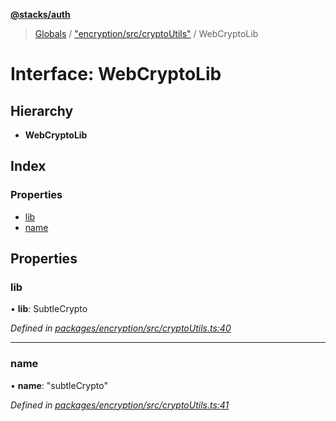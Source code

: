**[@stacks/auth](../README.md)**

> [Globals](../globals.md) / ["encryption/src/cryptoUtils"](../modules/_encryption_src_cryptoutils_.md) / WebCryptoLib

# Interface: WebCryptoLib

## Hierarchy

- **WebCryptoLib**

## Index

### Properties

- [lib](_encryption_src_cryptoutils_.webcryptolib.md#lib)
- [name](_encryption_src_cryptoutils_.webcryptolib.md#name)

## Properties

### lib

• **lib**: SubtleCrypto

_Defined in [packages/encryption/src/cryptoUtils.ts:40](https://github.com/blockstack/blockstack.js/blob/26419086/packages/encryption/src/cryptoUtils.ts#L40)_

---

### name

• **name**: \"subtleCrypto\"

_Defined in [packages/encryption/src/cryptoUtils.ts:41](https://github.com/blockstack/blockstack.js/blob/26419086/packages/encryption/src/cryptoUtils.ts#L41)_
